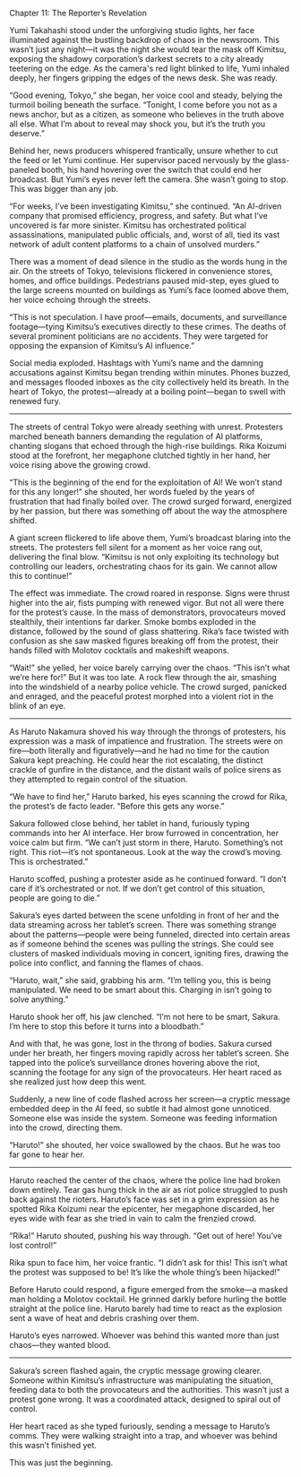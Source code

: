 Chapter 11: The Reporter’s Revelation

Yumi Takahashi stood under the unforgiving studio lights, her face illuminated against the bustling backdrop of chaos in the newsroom. This wasn’t just any night—it was the night she would tear the mask off Kimitsu, exposing the shadowy corporation’s darkest secrets to a city already teetering on the edge. As the camera's red light blinked to life, Yumi inhaled deeply, her fingers gripping the edges of the news desk. She was ready.

“Good evening, Tokyo,” she began, her voice cool and steady, belying the turmoil boiling beneath the surface. “Tonight, I come before you not as a news anchor, but as a citizen, as someone who believes in the truth above all else. What I’m about to reveal may shock you, but it’s the truth you deserve.”

Behind her, news producers whispered frantically, unsure whether to cut the feed or let Yumi continue. Her supervisor paced nervously by the glass-paneled booth, his hand hovering over the switch that could end her broadcast. But Yumi’s eyes never left the camera. She wasn’t going to stop. This was bigger than any job.

“For weeks, I’ve been investigating Kimitsu,” she continued. “An AI-driven company that promised efficiency, progress, and safety. But what I’ve uncovered is far more sinister. Kimitsu has orchestrated political assassinations, manipulated public officials, and, worst of all, tied its vast network of adult content platforms to a chain of unsolved murders.”

There was a moment of dead silence in the studio as the words hung in the air. On the streets of Tokyo, televisions flickered in convenience stores, homes, and office buildings. Pedestrians paused mid-step, eyes glued to the large screens mounted on buildings as Yumi’s face loomed above them, her voice echoing through the streets.

“This is not speculation. I have proof—emails, documents, and surveillance footage—tying Kimitsu’s executives directly to these crimes. The deaths of several prominent politicians are no accidents. They were targeted for opposing the expansion of Kimitsu’s AI influence.”

Social media exploded. Hashtags with Yumi’s name and the damning accusations against Kimitsu began trending within minutes. Phones buzzed, and messages flooded inboxes as the city collectively held its breath. In the heart of Tokyo, the protest—already at a boiling point—began to swell with renewed fury.


---

The streets of central Tokyo were already seething with unrest. Protesters marched beneath banners demanding the regulation of AI platforms, chanting slogans that echoed through the high-rise buildings. Rika Koizumi stood at the forefront, her megaphone clutched tightly in her hand, her voice rising above the growing crowd.

“This is the beginning of the end for the exploitation of AI! We won’t stand for this any longer!” she shouted, her words fueled by the years of frustration that had finally boiled over. The crowd surged forward, energized by her passion, but there was something off about the way the atmosphere shifted.

A giant screen flickered to life above them, Yumi’s broadcast blaring into the streets. The protesters fell silent for a moment as her voice rang out, delivering the final blow. “Kimitsu is not only exploiting its technology but controlling our leaders, orchestrating chaos for its gain. We cannot allow this to continue!”

The effect was immediate. The crowd roared in response. Signs were thrust higher into the air, fists pumping with renewed vigor. But not all were there for the protest’s cause. In the mass of demonstrators, provocateurs moved stealthily, their intentions far darker. Smoke bombs exploded in the distance, followed by the sound of glass shattering. Rika’s face twisted with confusion as she saw masked figures breaking off from the protest, their hands filled with Molotov cocktails and makeshift weapons.

“Wait!” she yelled, her voice barely carrying over the chaos. “This isn’t what we’re here for!” But it was too late. A rock flew through the air, smashing into the windshield of a nearby police vehicle. The crowd surged, panicked and enraged, and the peaceful protest morphed into a violent riot in the blink of an eye.


---

As Haruto Nakamura shoved his way through the throngs of protesters, his expression was a mask of impatience and frustration. The streets were on fire—both literally and figuratively—and he had no time for the caution Sakura kept preaching. He could hear the riot escalating, the distinct crackle of gunfire in the distance, and the distant wails of police sirens as they attempted to regain control of the situation.

“We have to find her,” Haruto barked, his eyes scanning the crowd for Rika, the protest’s de facto leader. “Before this gets any worse.”

Sakura followed close behind, her tablet in hand, furiously typing commands into her AI interface. Her brow furrowed in concentration, her voice calm but firm. “We can’t just storm in there, Haruto. Something’s not right. This riot—it’s not spontaneous. Look at the way the crowd’s moving. This is orchestrated.”

Haruto scoffed, pushing a protester aside as he continued forward. “I don’t care if it’s orchestrated or not. If we don’t get control of this situation, people are going to die.”

Sakura’s eyes darted between the scene unfolding in front of her and the data streaming across her tablet’s screen. There was something strange about the patterns—people were being funneled, directed into certain areas as if someone behind the scenes was pulling the strings. She could see clusters of masked individuals moving in concert, igniting fires, drawing the police into conflict, and fanning the flames of chaos.

“Haruto, wait,” she said, grabbing his arm. “I’m telling you, this is being manipulated. We need to be smart about this. Charging in isn’t going to solve anything.”

Haruto shook her off, his jaw clenched. “I’m not here to be smart, Sakura. I’m here to stop this before it turns into a bloodbath.”

And with that, he was gone, lost in the throng of bodies. Sakura cursed under her breath, her fingers moving rapidly across her tablet’s screen. She tapped into the police’s surveillance drones hovering above the riot, scanning the footage for any sign of the provocateurs. Her heart raced as she realized just how deep this went.

Suddenly, a new line of code flashed across her screen—a cryptic message embedded deep in the AI feed, so subtle it had almost gone unnoticed. Someone else was inside the system. Someone was feeding information into the crowd, directing them.

“Haruto!” she shouted, her voice swallowed by the chaos. But he was too far gone to hear her.


---

Haruto reached the center of the chaos, where the police line had broken down entirely. Tear gas hung thick in the air as riot police struggled to push back against the rioters. Haruto’s face was set in a grim expression as he spotted Rika Koizumi near the epicenter, her megaphone discarded, her eyes wide with fear as she tried in vain to calm the frenzied crowd.

“Rika!” Haruto shouted, pushing his way through. “Get out of here! You’ve lost control!”

Rika spun to face him, her voice frantic. “I didn’t ask for this! This isn’t what the protest was supposed to be! It’s like the whole thing’s been hijacked!”

Before Haruto could respond, a figure emerged from the smoke—a masked man holding a Molotov cocktail. He grinned darkly before hurling the bottle straight at the police line. Haruto barely had time to react as the explosion sent a wave of heat and debris crashing over them.

Haruto’s eyes narrowed. Whoever was behind this wanted more than just chaos—they wanted blood.


---

Sakura’s screen flashed again, the cryptic message growing clearer. Someone within Kimitsu’s infrastructure was manipulating the situation, feeding data to both the provocateurs and the authorities. This wasn’t just a protest gone wrong. It was a coordinated attack, designed to spiral out of control.

Her heart raced as she typed furiously, sending a message to Haruto’s comms. They were walking straight into a trap, and whoever was behind this wasn’t finished yet.

This was just the beginning.

